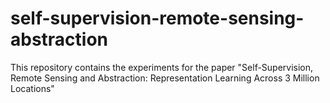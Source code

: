 # self-supervision-remote-sensing-abstraction
This repository contains the experiments for the paper "Self-Supervision, Remote Sensing and Abstraction: Representation Learning Across 3 Million Locations"
